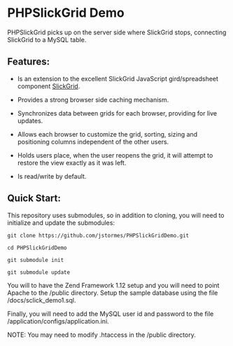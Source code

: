 PHPSlickGrid Demo
=================

PHPSlickGrid picks up on the server side where SlickGrid stops, connecting SlickGrid to a MySQL table.  

## Features: 

* Is an extension to the excellent SlickGrid JavaScript gird/spreadsheet component [SlickGrid](https://github.com/mleibman/SlickGrid).

* Provides a strong browser side caching mechanism.

* Synchronizes data between grids for each browser, providing for live updates.

* Allows each browser to customize the grid, sorting, sizing and positioning columns independent of the other users.

* Holds users place, when the user reopens the grid, it will attempt to restore the view exactly as it was left.

* Is read/write by default.

## Quick Start:

This repository uses submodules, so in addition to cloning, you will need to initialize and update the submodules:

```
git clone https://github.com/jstormes/PHPSlickGridDemo.git

cd PHPSlickGridDemo 

git submodule init

git submodule update
```

You will to have the Zend Framework 1.12 setup and you will need to point Apache to the /public directory.  Setup the sample database using the file /docs/sclick_demo1.sql.

Finally, you will need to add the MySQL user id and password to the file /application/configs/application.ini.

NOTE: You may need to modify .htaccess in the /public directory.
